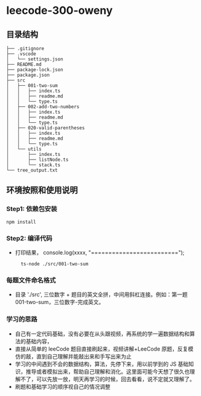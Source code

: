# leecode-300-oweny

## 目录结构

```
├── .gitignore
├── .vscode
│   └── settings.json
├── README.md
├── package-lock.json
├── package.json
├── src
│   ├── 001-two-sum
│   │   ├── index.ts
│   │   ├── readme.md
│   │   └── type.ts
│   ├── 002-add-two-numbers
│   │   ├── index.ts
│   │   ├── readme.md
│   │   └── type.ts
│   ├── 020-valid-parentheses
│   │   ├── index.ts
│   │   ├── readme.md
│   │   └── type.ts
│   └── utils
│       ├── index.ts
│       ├── listNode.ts
│       └── stack.ts
└── tree_output.txt
```

## 环境按照和使用说明

### Step1: 依赖包安装

```
npm install
```

### Step2: 编译代码

- 打印结果， console.log(xxxx, "=========================");
  ```
    ts-node ./src/001-two-sum
  ```

### 每题文件命名格式

- 目录 './src', 三位数字 + 题目的英文全拼，中间用斜杠连接。例如：第一题 001-two-sum，三位数字-完成英文。

### 学习的思路

- 自己有一定代码基础，没有必要在从头跟视频，再系统的学一遍数据结构和算法的基础内容，
- 直接从简单的 leeCode 题目直接刷起来，视频讲解+LeeCode 原题，反复模仿的敲，直到自己理解并能敲出来和手写出来为止
- 学习的中间遇到不会的数据结构，算法，先停下来，用以前学到的 JS 基础知识，推导或者模拟出来，帮助自己理解和消化。这里面可能今天想了很久也理解不了，可以先放一放，明天再学习的时候，回去看看，说不定就又理解了。
- 刷题和基础学习的顺序视自己的情况调整
